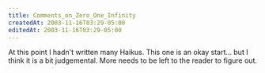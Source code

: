 ```yaml
---
title: Comments_on_Zero_One_Infinity
createdAt: 2003-11-16T03:29-05:00
editedAt: 2003-11-16T03:29-05:00
---
```


At this point I hadn't written many Haikus. This one is an okay start... but I think it is a bit judgemental. More needs to be left to the reader to figure out.

